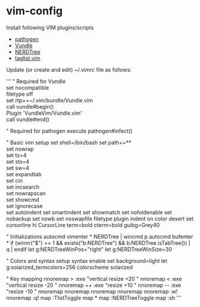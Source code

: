 # vim-config

Install following VIM plugins/scripts

* [pathogen](https://github.com/tpope/vim-pathogen)
* [Vundle](https://github.com/VundleVim/Vundle.vim)
* [NERDTree](https://github.com/scrooloose/nerdtree.git)
* [taglist.vim](http://www.vim.org/scripts/script.php?script_id=273)

Update (or create and edit) ~/.vimrc file as follows:

'''
" Required for Vundle                                
set nocompatible                                     
filetype off                                         
set rtp+=~/.vim/bundle/Vundle.vim                    
call vundle#begin()                                  
Plugin 'VundleVim/Vundle.vim'                        
call vundle#end()                                    

" Required for pathogen
execute pathogen#infect()

" Basic vim setup
set shell=/bin/bash
set path+=**       
set nowrap         
set ts=4           
set sts=4          
set sw=4           
set expandtab      
set cin            
set incsearch      
set nowrapscan     
set showcmd        
set ignorecase     
set autoindent
set smartindent
set showmatch
set nofoldenable
set nobackup
set nowb
set noswapfile
filetype plugin indent on
color desert
set cursorline
hi CursorLine term=bold cterm=bold guibg=Grey40

" Initializations
autocmd vimenter * NERDTree | wincmd p
autocmd bufenter * if (winnr("$") == 1 && exists("b:NERDTree") && b:NERDTree.isTabTree()) | q | endif
let g:NERDTreeWinPos="right"
let g:NERDTreeWinSize=30

" Colors and syntax setup
syntax enable
set background=light
let g:solarized_termcolors=256
colorscheme solarized

" Key mapping
nnoremap <silent> > :exe "vertical resize +20 " <CR>
nnoremap <silent> < :exe "vertical resize -20 " <CR>
nnoremap <silent> ++ :exe "resize +10 " <CR>
nnoremap <silent> -- :exe "resize -10 " <CR>
nnoremap <silent> <c-up> <C-W><C-K>
nnoremap <silent> <c-down> <C-W><C-J>
nnoremap <silent> <c-left> <C-W><C-H>
nnoremap <silent> <c-right> <C-W><C-L>
nnoremap <silent> <c-s> :w!<CR>
nnoremap <silent> <c-q> :q!<CR>
map <F2> :TlistToggle <CR>
map <F3> *
map <F4> :NERDTreeToggle <CR>
map <F1> :sh <CR>
'''

